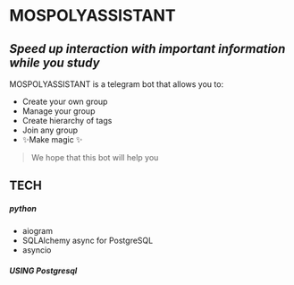 # MOSPOLYASSISTANT
## _Speed up interaction with important information while you study_

MOSPOLYASSISTANT is a telegram bot that allows you to:

- Create your own group
- Manage your group
- Create hierarchy of tags
- Join any group
- ✨Make  magic ✨

> We hope that this bot
> will help you

## TECH
##### python
- aiogram
- SQLAlchemy async for PostgreSQL
- asyncio
 
##### USING Postgresql
